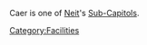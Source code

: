 Caer is one of [Neit](/Neit "wikilink")'s
[Sub-Capitols](/Sub-Capitol "wikilink").

[Category:Facilities](/Category:Facilities "wikilink")
